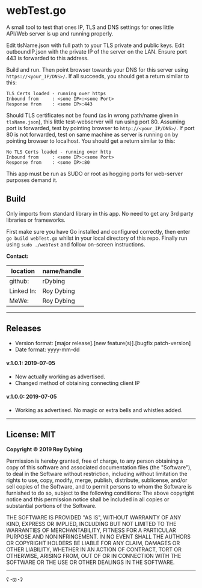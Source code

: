 # webTest.go

A small tool to test that ones IP, TLS and DNS settings for ones little API/Web server is up and running properly. 

Edit tlsName.json with full path to your TLS private and public keys. Edit outboundIP.json with the private IP of the server on the LAN. Ensure port 443 is forwarded to this address.

Build and run. Then point browser towards your DNS for this server using `https://<your_IP/DNS>/`. If all succeeds, you should get a return similar to this:

```
TLS Certs loaded - running over https
Inbound from     : <some IP>:<some Port>
Response from    : <some IP>:443
```

Should TLS certificates not be found (as in wrong path/name given in `tlsName.json`), this little test-webserver will run using port 80. Assuming port is forwarded, test by pointing browser to `http://<your_IP/DNS>/`. If port 80 is not forwarded, test on same machine as server is running on by pointing browser to localhost. You should get a return similar to this:

```
No TLS Certs loaded - running over http
Inbound from     : <some IP>:<some Port>
Response from    : <some IP>:80
```

This app must be run as SUDO or root as hogging ports for web-server purposes demand it.

## Build

Only imports from standard library in this app. No need to get any 3rd party libraries or frameworks.

First make sure you have Go installed and configured correctly, then enter `go build webTest.go` whilst in your local directory of this repo. Finally run using `sudo ./webTest` and follow on-screen instructions.

**Contact:**

location   | name/handle
-----------|---------
github:    | rDybing
Linked In: | Roy Dybing
MeWe:      | Roy Dybing

---

## Releases

- Version format: [major release].[new feature(s)].[bugfix patch-version]
- Date format: yyyy-mm-dd

#### v.1.0.1: 2019-07-05
- Now actually working as advertised.
- Changed method of obtaining connecting client IP

#### v.1.0.0: 2019-07-05
- Working as advertised. No magic or extra bells and whistles added.

---

## License: MIT

**Copyright © 2019 Roy Dybing** 

Permission is hereby granted, free of charge, to any person obtaining a copy of this software and associated documentation files (the "Software"), to deal in the Software without restriction, including without limitation the rights to use, copy, modify, merge, publish, distribute, sublicense, and/or sell copies of the Software, and to permit persons to whom the Software is furnished to do so, subject to the following conditions: The above copyright notice and this permission notice shall be included in all copies or substantial portions of the Software.

THE SOFTWARE IS PROVIDED "AS IS", WITHOUT WARRANTY OF ANY KIND, EXPRESS OR IMPLIED, INCLUDING BUT NOT LIMITED TO THE WARRANTIES OF MERCHANTABILITY, FITNESS FOR A PARTICULAR PURPOSE AND NONINFRINGEMENT. IN NO EVENT SHALL THE AUTHORS OR COPYRIGHT HOLDERS BE LIABLE FOR ANY CLAIM, DAMAGES OR OTHER LIABILITY, WHETHER IN AN ACTION OF CONTRACT, TORT OR OTHERWISE, ARISING FROM, OUT OF OR IN CONNECTION WITH THE SOFTWARE OR THE USE OR OTHER DEALINGS IN THE SOFTWARE.

---

ʕ◔ϖ◔ʔ
